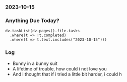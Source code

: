 ### 2023-10-15

### Anything Due Today?
```dataviewjs
dv.taskList(dv.pages().file.tasks 
  .where(t => !t.completed)
  .where(t => t.text.includes("2023-10-15")))
```
### Log

- Bunny in a bunny suit
- A lifetime of trouble, how could i not love you
- And i thought that if i tried a little bit harder, i could h